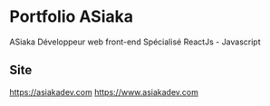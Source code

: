 # Portfolio ASiaka

ASiaka
Développeur web front-end
Spécialisé ReactJs - Javascript

## Site

https://asiakadev.com
https://www.asiakadev.com